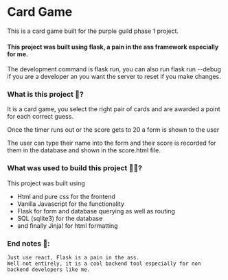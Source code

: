 # Card Game
This is a card game built for the purple guild phase 1 project.


#### This project was built using flask, a pain in the ass framework especially for me.

The development command is flask run, you can also run flask run --debug if you are a developer an you want the server to reset if you make changes.

### What is this project 🤔?

It is a card game, you select the right pair of cards and are awarded a point for each correct guess.

Once the timer runs out or the score gets to 20 a form is shown to the user

The user can type their name into the form and their score is recorded for them in the database and shown in the score.html file.

### What was used to build this project 🤷🏾?
This project was built using 
* Html and pure css for the frontend
* Vanilla Javascript for the functionality
* Flask for form and database querying as well as routing
* SQL (sqlite3) for the database
* and finally Jinja! for html formatting


### End notes 🫠: 
``` 
Just use react, Flask is a pain in the ass.
Well not entirely, it is a cool backend tool especially for non backend developers like me.
```
